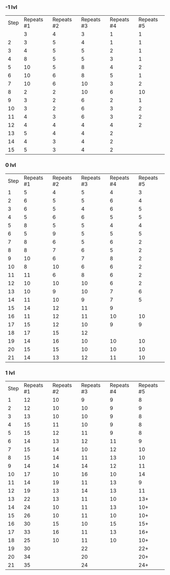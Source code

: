 ### -1 lvl

|   |   |   |   |   |   |
|---|---|---|---|---|---|
|Step|Repeats #1|Repeats #2|Repeats #3|Repeats #4|Repeats #5|
||3|4|3|1|1|
|2|3|5|4|1|1|
|3|4|5|5|2|1|
|4|8|5|5|3|1|
|5|10|5|8|4|2|
|6|10|6|8|5|1|
|7|10|6|10|3|2|
|8|2|2|10|6|10|
|9|3|2|6|2|1|
|10|3|2|6|3|2|
|11|4|3|6|3|2|
|12|4|4|4|4|2|
|13|5|4|4|2||
|14|4|3|4|2||
|15|5|3|4|2||

### 0 lvl

|   |   |   |   |   |   |
|---|---|---|---|---|---|
|Step|Repeats #1|Repeats #2|Repeats #3|Repeats #4|Repeats #5|
|1|5|4|5|4|3|
|2|6|5|5|6|4|
|3|6|5|4|6|5|
|4|5|6|6|5|5|
|5|8|5|5|4|4|
|6|5|9|5|5|5|
|7|8|6|5|6|2|
|8|8|7|6|5|2|
|9|10|6|7|8|2|
|10|8|10|6|6|2|
|11|11|6|8|6|2|
|12|10|10|10|6|2|
|13|10|9|10|7|6|
|14|11|10|9|7|5|
|15|14|12|11|9||
|16|11|12|11|10|10|
|17|15|12|10|9|9|
|18|17|15|12|||
|19|14|16|10|10|10|
|20|15|15|10|10|10|
|21|14|13|12|11|10|

### 1 lvl

|   |   |   |   |   |   |
|---|---|---|---|---|---|
|Step|Repeats #1|Repeats #2|Repeats #3|Repeats #4|Repeats #5|
|1|12|10|9|9|8|
|2|12|10|10|9|9|
|3|13|10|10|9|8|
|4|15|11|10|9|8|
|5|15|12|11|9|8|
|6|14|13|12|11|9|
|7|15|14|10|12|10|
|8|15|14|11|13|10|
|9|14|14|14|12|11|
|10|17|10|16|10|14|
|11|14|19|11|13|9|
|12|19|13|14|13|11|
|13|22|13|11|10|13+|
|14|24|10|11|13|10+|
|15|26|10|11|10|10+|
|16|30|15|10|15|15+|
|17|33|16|11|13|16+|
|18|25|10|11|10|10+|
|19|30||22||22+|
|20|34||20||20+|
|21|35||24||24+|